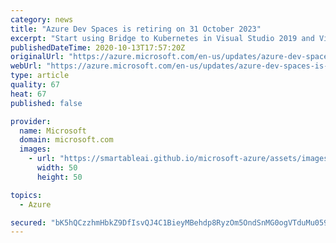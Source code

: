```yaml
---
category: news
title: "Azure Dev Spaces is retiring on 31 October 2023"
excerpt: "Start using Bridge to Kubernetes in Visual Studio 2019 and Visual Studio Code"
publishedDateTime: 2020-10-13T17:57:20Z
originalUrl: "https://azure.microsoft.com/en-us/updates/azure-dev-spaces-is-retiring-on-31-october-2023/"
webUrl: "https://azure.microsoft.com/en-us/updates/azure-dev-spaces-is-retiring-on-31-october-2023/"
type: article
quality: 67
heat: 67
published: false

provider:
  name: Microsoft
  domain: microsoft.com
  images:
    - url: "https://smartableai.github.io/microsoft-azure/assets/images/organizations/microsoft.com-50x50.jpg"
      width: 50
      height: 50

topics:
  - Azure

secured: "bK5hQCzzhmHbkZ9DfIsvQJ4C1BieyMBehdp8RyzOm5OndSnMG0ogVTduMu05920LmcvC9V8EzevYZs4WWe6ecs6WTgkvHHuOWTnuG1eL5rYiPs6bVQ3Dh3qLRZP31dqnhkRa7SbVnlqLmOWMoxG9qtwxaD4WkJGFch9YAvg3U7SvploFxw2aeUHy38sZfXJ35JsAWTu158+x8JTAjVKs3xyP1Yto0O88MlIEWhMsgkD9MfP9izar1B+T/ocVcGKgjfvNZFGO+o/COXWlgDeW+mgHwRltDRa5ViBOaVK9t91Ytrf7+2rMKtWncIjNI/BiALv6f8YhtYKBrPOPUs/fF+lRcWoD1jyju1cF1OeSwV8=;taI5f1ISC2qCLUTnXmsZfg=="
---
```


